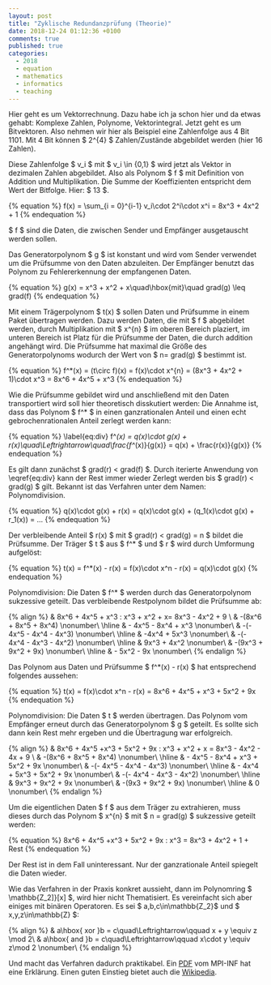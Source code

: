 ```yaml
---
layout: post
title: "Zyklische Redundanzprüfung (Theorie)"
date: 2018-12-24 01:12:36 +0100
comments: true
published: true
categories: 
  - 2018
  - equation
  - mathematics
  - informatics
  - teaching
---
```

Hier geht es um Vektorrechnung. Dazu habe ich ja schon hier und da
etwas gehabt: Komplexe Zahlen, Polynome, Vektorintegral. Jetzt geht es
um Bitvektoren. Also nehmen wir hier als Beispiel eine Zahlenfolge aus
4 Bit 1101. Mit 4 Bit können $ 2^{4} $ Zahlen/Zustände abgebildet
werden (hier 16 Zahlen).

Diese Zahlenfolge $ v_i $ mit $ v_i \in \{0,1\} $ wird jetzt als Vektor in
dezimalen Zahlen abgebildet. Also als Polynom $ f $ mit Definition von Addition
und Multiplikation.  Die Summe der Koeffizienten entspricht dem Wert der
Bitfolge. Hier: $ 13 $.

{% equation %}
f(x) = \sum_{i = 0}^{i-1} v_i\cdot 2^i\cdot x^i = 8x^3 + 4x^2 + 1
{% endequation %}

$ f $ sind die Daten, die zwischen Sender und Empfänger ausgetauscht
werden sollen.

Das Generatorpolynom $ g $ ist konstant und wird vom Sender verwendet um die
Prüfsumme von den Daten abzuleiten. Der Empfänger benutzt das
Polynom zu Fehlererkennung der empfangenen Daten.

{% equation %}
  g(x) = x^3 + x^2 + x\quad\hbox{mit}\quad grad(g) \leq grad(f)
{% endequation %}

Mit einem Trägerpolynom $ t(x) $ sollen Daten und Prüfsumme in einem
Paket übertragen werden. Dazu werden Daten, die mit $ f $ abgebildet
werden, durch Multiplikation mit $ x^{n} $ im oberen Bereich plaziert,
im unteren Bereich ist Platz für die Prüfsumme der Daten, die durch
addition angehängt wird. Die Prüfsumme hat maximal die Größe des
Generatorpolynoms wodurch der Wert von $ n= grad(g) $ bestimmt ist.

{% equation %}
  f^*(x) = (t\circ f)(x) = f(x)\cdot x^{n} = (8x^3 + 4x^2 + 1)\cdot x^3 = 8x^6 + 4x^5 + x^3
{% endequation %}

Wie die Prüfsumme gebildet wird und anschließend mit den Daten transportiert
wird soll hier theoretisch disskutiert werden: Die Annahme ist, dass das
Polynom $ f^* $ in einen ganzrationalen Anteil und einen echt
gebrochenrationalen Anteil zerlegt werden kann:

{% equation %}
\label{eq:div}
  f^*(x) = q(x)\cdot g(x) + r(x)\quad\Leftrightarrow\quad\frac{f^*(x)}{g(x)} = q(x) + \frac{r(x)}{g(x)}
{% endequation %}

Es gilt dann zunächst $ grad\(r\) < grad(f) $. Durch iterierte Anwendung von
\eqref{eq:div} kann der Rest immer wieder Zerlegt werden bis $ grad\(r\) < grad\(g\) $ gilt.
Bekannt ist das Verfahren unter dem Namen: Polynomdivision.

{% equation %}
  q(x)\cdot g(x) + r(x) = q(x)\cdot g(x) + (q_1(x)\cdot g(x) + r_1(x)) = ...
{% endequation %}

Der verbleibende Anteil $ r(x) $ mit $ grad\(r\) < grad\(g\) = n $ bildet die
Prüfsumme. Der Träger $ t $ aus $ f^* $ und $ r $  wird durch
Umformung aufgelöst:

{% equation %}
  t(x) = f^*(x) - r(x) = f(x)\cdot x^n - r(x) = q(x)\cdot g(x)
{% endequation %}

Polynomdivision: Die Daten $ f^* $ werden durch das Generatorpolynom sukzessive
geteilt. Das verbleibende Restpolynom bildet die Prüfsumme ab:

{% align %}
& 8x^6 + 4x^5 + x^3 : x^3 + x^2 + x= 8x^3 - 4x^2 + 9 \\
& -(8x^6 + 8x^5 + 8x^4) \nonumber\\
\hline
& - 4x^5 - 8x^4 + x^3 \nonumber\\
& -(- 4x^5 - 4x^4 - 4x^3) \nonumber\\
\hline
& -4x^4 + 5x^3 \nonumber\\
& -(- 4x^4 - 4x^3 - 4x^2) \nonumber\\
\hline
& 9x^3 + 4x^2 \nonumber\\ 
& -(9x^3 + 9x^2 + 9x) \nonumber\\
\hline
& - 5x^2 - 9x \nonumber\\ 
{% endalign %}

Das Polynom aus Daten und Prüfsumme $ f^*(x) - r(x) $ hat entsprechend
folgendes aussehen:

{% equation %}
  t(x) = f(x)\cdot x^n - r(x) = 8x^6 + 4x^5 + x^3 + 5x^2 + 9x 
{% endequation %}

Polynomdivision: Die Daten $ t $ werden übertragen. Das
Polynom vom Empfänger erneut durch das Generatorpolynom $ g $ geteilt. Es
sollte sich dann kein Rest mehr ergeben und die Übertragung war
erfolgreich.

{% align %}
& 8x^6 + 4x^5 +x^3 + 5x^2 + 9x : x^3 + x^2 + x = 8x^3 - 4x^2 - 4x + 9 \\
& -(8x^6 + 8x^5 + 8x^4) \nonumber\\
\hline
& - 4x^5 - 8x^4 + x^3 + 5x^2 + 9x \nonumber\\
& -(- 4x^5 - 4x^4 - 4x^3) \nonumber\\
\hline
& - 4x^4 + 5x^3 + 5x^2 + 9x \nonumber\\
& -(- 4x^4 - 4x^3 - 4x^2) \nonumber\\
\hline
& 9x^3 + 9x^2 + 9x \nonumber\\
& -(9x3 + 9x^2 + 9x) \nonumber\\
\hline
& 0 \nonumber\\
{% endalign %}

Um die eigentlichen Daten $ f $ aus dem Träger zu extrahieren, muss dieses durch
das Polynom $ x^{n} $ mit $ n = grad(g) $ sukzessive geteilt werden:

{% equation %}
8x^6 + 4x^5 +x^3 + 5x^2 + 9x : x^3 = 8x^3 + 4x^2 + 1 + Rest
{% endequation %}

Der Rest ist in dem Fall uninteressant. Nur der ganzrationale Anteil spiegelt
die Daten wieder.

Wie das Verfahren in der Praxis konkret aussieht, dann im Polynomring $ \mathbb{Z_2]}[x] $,
wird hier nicht Thematisiert. Es vereinfacht sich aber einiges mit binären
Operatoren. Es sei $ a,b,c\in\mathbb{Z_2}$ und $ x,y,z\in\mathbb{Z} $:

{% align %}
& a\hbox{ xor }b = c\quad\Leftrightarrow\qquad x + y \equiv z \mod 2\\
& a\hbox{ and }b = c\quad\Leftrightarrow\qquad x\cdot y \equiv z\mod 2 \nonumber\\
{% endalign %}

Und macht das Verfahren dadurch praktikabel. Ein [PDF][pdf] vom MPI-INF hat
eine Erklärung. Einen guten Einstieg bietet auch die [Wikipedia][wiki].

[pdf]: https://resources.mpi-inf.mpg.de/departments/d1/teaching/ss10/MFI2/kap31.pdf
[wiki]: https://de.wikipedia.org/wiki/Zyklische_Redundanzpr%C3%BCfung
